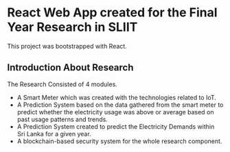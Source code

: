 # React Web App created for the Final Year Research in SLIIT
This project was bootstrapped with React.

## Introduction About Research

The Research Consisted of 4 modules.

- A Smart Meter which was created with the technologies related to IoT.
- A Prediction System based on the data gathered from the smart meter to predict whether the electricity usage was above or average based on past usage patterns and trends.
- A Prediction System created to predict the Electricity Demands within Sri Lanka for a given year.
- A blockchain-based security system for the whole research component.


